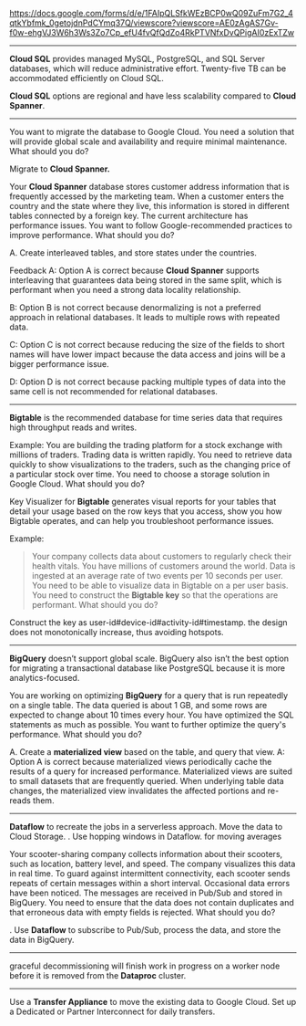 https://docs.google.com/forms/d/e/1FAIpQLSfkWEzBCP0wQ09ZuFm7G2_4qtkYbfmk_0getojdnPdCYmq37Q/viewscore?viewscore=AE0zAgAS7Gv-f0w-ehgVJ3W6h3Ws3Zo7Cp_efU4fvQfQdZo4RkPTVNfxDvQPigAI0zExTZw

-------------------------------------------------

**Cloud SQL** provides managed MySQL, PostgreSQL, and SQL Server databases, which will reduce administrative effort. Twenty-five TB can be accommodated efficiently on Cloud SQL.

**Cloud SQL** options are regional and have less scalability compared to **Cloud Spanner**.

-------------------------------------------------
You want to migrate the database to Google Cloud. You need a solution that will provide global scale and availability and require minimal maintenance. What should you do?

Migrate to **Cloud Spanner.**

Your **Cloud Spanner** database stores customer address information that is frequently accessed by the marketing team. When a customer enters the country and the state where they live, this information is stored in different tables connected by a foreign key. The current architecture has performance issues. You want to follow Google-recommended practices to improve performance. What should you do?

A. Create interleaved tables, and store states under the countries.

Feedback
A: Option A is correct because **Cloud Spanner** supports interleaving that guarantees data being stored in the same split, which is performant when you need a strong data locality relationship.

B: Option B is not correct because denormalizing is not a preferred approach in relational databases. It leads to multiple rows with repeated data.

C: Option C is not correct because reducing the size of the fields to short names will have lower impact because the data access and joins will be a bigger performance issue.

D: Option D is not correct because packing multiple types of data into the same cell is not recommended for relational databases.

-------------------------------------------------

**Bigtable** is the recommended database for time series data that requires high throughput reads and writes.

Example:
You are building the trading platform for a stock exchange with millions of traders. 
Trading data is written rapidly. You need to retrieve data quickly to show visualizations to the traders,
such as the changing price of a particular stock over time. 
You need to choose a storage solution in Google Cloud. What should you do?

Key Visualizer for **Bigtable** generates visual reports for your tables that detail your usage based on the row keys that you access, show you how Bigtable operates, and can help you troubleshoot performance issues.

Example:
> Your company collects data about customers to regularly check their health vitals. You have millions of customers around the world. Data is ingested at an average rate of two events per 10 seconds per user. You need to be able to visualize data in Bigtable on a per user basis. You need to construct the **Bigtable key** so that the operations are performant. What should you do?

 Construct the key as user-id#device-id#activity-id#timestamp.
 the design does not monotonically increase, thus avoiding hotspots.

-------------------------------------------------

  **BigQuery** doesn’t support global scale. BigQuery also isn’t the best option for migrating a transactional database like PostgreSQL because it is more analytics-focused.

  
You are working on optimizing **BigQuery** for a query that is run repeatedly on a single table. The data queried is about 1 GB, and some rows are expected to change about 10 times every hour. You have optimized the SQL statements as much as possible. You want to further optimize the query's performance. What should you do?

A. Create a **materialized view** based on the table, and query that view.
A: Option A is correct because materialized views periodically cache the results of a query for increased performance. Materialized views are suited to small datasets that are frequently queried. When underlying table data changes, the materialized view invalidates the affected portions and re-reads them.

-------------------------------------------------

 **Dataflow** to recreate the jobs in a serverless approach. Move the data to Cloud Storage.
 . Use hopping windows in Dataflow. for moving averages

Your scooter-sharing company collects information about their scooters, such as location, battery level, and speed. The company visualizes this data in real time. To guard against intermittent connectivity, each scooter sends repeats of certain messages within a short interval. Occasional data errors have been noticed. The messages are received in Pub/Sub and stored in BigQuery. You need to ensure that the data does not contain duplicates and that erroneous data with empty fields is rejected. What should you do?

 . Use **Dataflow** to subscribe to Pub/Sub, process the data, and store the data in BigQuery.

-------------------------------------------------

 graceful decommissioning will finish work in progress on a worker node before it is removed from the **Dataproc** cluster.


-------------------------------------------------

 Use a **Transfer Appliance** to move the existing data to Google Cloud. Set up a Dedicated or Partner Interconnect for daily transfers.

